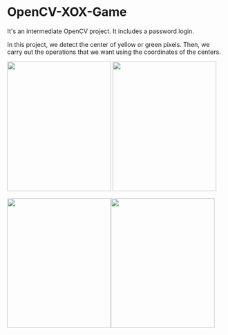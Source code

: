 # OpenCV-XOX-Game
It's an intermediate OpenCV project. It includes a password login.

In this project, we detect the center of yellow or green pixels. Then,  we carry out the operations that we want using the coordinates of the centers.


<img src="https://user-images.githubusercontent.com/70167500/109081643-a918f080-7713-11eb-90aa-3407610dd461.PNG" width="240"  height="300" > <img src="https://user-images.githubusercontent.com/70167500/109082364-e6ca4900-7714-11eb-8f97-d74f9eca384b.PNG" width="240" height="300">

<img src="https://user-images.githubusercontent.com/70167500/109082399-f8135580-7714-11eb-8a02-f42e5edf2746.PNG" width="240"  height="300"><img src="https://user-images.githubusercontent.com/70167500/109082415-03ff1780-7715-11eb-9e1a-4fb30418bdba.PNG" width="240" height="300">

